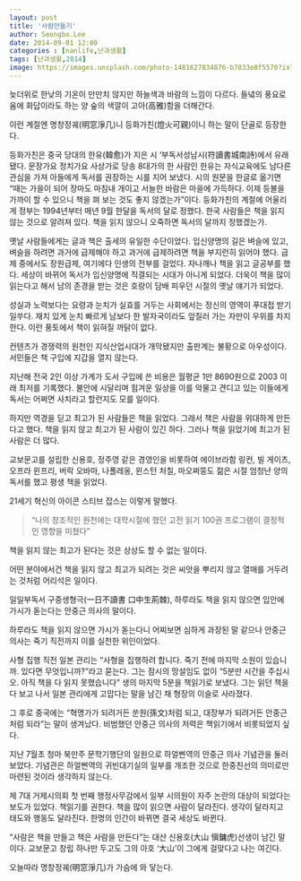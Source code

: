 ```yaml
---
layout: post
title: '사람만들기'
author: Seongbo.Lee
date: 2014-09-01 12:00
categories : [nanlife,난과생활]
tags: [난과생활,2014]
image: https://images.unsplash.com/photo-1481627834876-b7833e8f5570?ixlib=rb-1.2.1&ixid=eyJhcHBfaWQiOjEyMDd9&auto=format&fit=crop&w=960&q=70
---
```


늦더위로 한낮의 기온이 만만치 않지만 하늘색과 바람의 느낌이 다르다. 들녘의 풍요로움에 화답이라도 하는 양 숲의 색깔이 고아(高雅)함을 더해간다.

이런 계절엔 명창정궤(明窓淨几)니 등화가친(燈火可親)이니 하는 말이 단골로 등장한다.

등화가친은 중국 당대의 한유(韓愈)가 지은 시 ‘부독서성남시(符讀書城南詩)에서 유래됐다. 문장가요 정치가요 사상가로 당송 8대가의 한 사람인 한유는 자식교육에도 남다른 관심을 가져 아들에게 독서를 권장하는 시를 지어 보냈다. 시의 원문을 한글로 옮기면 “때는 가을이 되어 장마도 마침내 개이고 서늘한 바람은 마을에 가득하다. 이제 등불을 가까이 할 수 있으니 책을 펴 보는 것도 좋지 않겠는가”이다.
등화가친의 계절에 어울리게 정부는 1994년부터 매년 9월 한달을 독서의 달로 정했다. 한국 사람들은 책을 읽지 않는 것으로 알려져 있다. 책을 읽지 않으니 오죽하면 독서의 달까지 정했겠는가.

옛날 사람들에게는 글과 책은 출세의 유일한 수단이었다. 입신양명의 길은 벼슬에 있고, 벼슬을 하려면 과거에 급제해야 하고 과거에 급제하려면 책을 부지런히 읽어야 했다. 급제 중에서도 장원급제, 여기에다 인생의 전부를 걸었다. 자나깨나 책을 읽고 글공부를 했다. 세상이 바뀌어 독서가 입신양명에 직결되는 시대가 아니게 되었다. 더욱이 책을 많이 읽는다고 해서 남의 존경을 받는 것은 호랑이 담배 피우던 시절의 옛날 얘기가 되었다.

성실과 노력보다는 요령과 눈치가 실효를 거두는 사회에서는 정신의 영역이 푸대접 받기 일쑤다. 재치 있게 눈치 빠르게 남보다 한 발자국이라도 앞질러 가는 자만이 우위를 차지한다. 이런 풍토에서 책이 읽혀질 까닭이 없다.

컨텐츠가 경쟁력의 원천인 지식산업시대가 개막됐지만 출판계는 불황으로 아우성이다. 서민들은 책 구입에 지갑을 열지 않는다.

지난해 전국 2인 이상 가계가 도서 구입에 쓴 비용은 월평균 1만 8690원으로 2003 이래 최저를 기록했다. 불안에 시달리며 힘겨운 일상을 이를 악물고 견디고 있는 이들에게 독서는 어쩌면 사치라고 할런지도 모를 일이다.

하지만 역경을 딛고 최고가 된 사람들은 책을 읽었다. 그래서 책은 사람을 위대하게 만든다고 했다. 책을 읽지 않고 최고가 된 사람이 있긴 하다. 그러나 책을 읽었기에 최고가 된 사람은 더 많다.

교보문고를 설립한 신용호, 정주영 같은 경영인을 비롯하여 에이브라함 링컨, 빌 게이츠, 오프라 윈프리, 버락 오바마, 나폴레옹, 윈스턴 처칠, 마오쩌뚱도 젊은 시절 엄청난 양의 독서를 했고 평생 책을 읽었다.

21세기 혁신의 아이콘 스티브 잡스는 이렇게 말했다.

> “나의 창조적인 원천에는 대학시절에 했던 고전 읽기 100권 프로그램이 결정적인 영향을 미쳤다”

책을 읽지 않는 최고가 된다는 것은 상상도 할 수 없는 일이다.

어떤 분야에서건 책을 읽지 않고 최고가 되려는 것은 씨앗을 뿌리지 않고 열매를 거두려는 것처럼 어리석은 일이다.

일일부독서 구중생형극(一日不讀書 口中生荊棘), 하루라도 책을 읽지 않으면 입안에 가시가 돋는다는 안중근 의사의 말이다.

하루라도 책을 읽지 않으면 가시가 돋는다니 어찌보면 심하게 과장된 말 같으나 안중근 의사는 죽기 직전까지 이를 실천한 위인이었다.

사형 집행 직전 일본 관리는 “사형을 집행하려 합니다. 죽기 전에 마지막 소원이 있습니까. 있다면 무엇입니까?”라고 묻는다. 그는 잠시의 망설임도 없이 “5분만 시간을 주십시오. 아직 책을 다 읽지 못했습니다” 생의 마지막 5분을 책읽기로 보냈다. 그는 읽던 책을 다 보고 나서 일본 관리에게 고맙다는 말을 남긴 채 형장의 이슬로 사라졌다.

그 후로 중국에는 “혁명가가 되려거든 쑨원(孫文)처럼 되고, 대장부가 되려거든 안중근처럼 되라”는 말이 생겨났다. 비범했던 안중근 의사의 저력은 책읽기에서 비롯되었지 싶다.

지난 7월초 청마 북만주 문학기행단의 일원으로 하얼삔역의 안중근 의사 기념관을 둘러보았다. 기념관은 하얼삔역의 귀빈대기실의 일부를 개조한 것으로 한중친선의 의미로만 마련된 것이라 생각하지 않는다.

제 7대 거제시의회 첫 번째 행정사무감에서 일부 시의원이 자주 논란의 대상이 되었다는 보도가 있었다. 책읽기를 권한다. 책을 많이 읽으면 사람이 달라진다. 생각이 달라지고 태도와 행동도 달라진다. 한명의 인간이 바뀌면 결국 세상도 바뀐다.

“사람은 책을 만들고 책은 사람을 만든다”는 대산 신용호(大山 愼鏞虎)선생이 남긴 말이다. 교보문고 창립 하나만 두고도 그의 아호 ‘大山’이 그에게 걸맞다고 나는 여긴다.

오늘따라 명창정궤(明窓淨几)가 가슴에 와 닿는다.